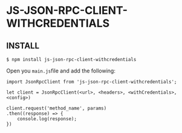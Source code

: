 # JS-JSON-RPC-CLIENT-WITHCREDENTIALS

## INSTALL

```
$ npm install js-json-rpc-client-withcredentials
```

Open you `main.js`file and add the following:

```
import JsonRpcClient from 'js-json-rpc-client-withcredentials';

let client = JsonRpcClient(<url>, <headers>, <withCredentials>, <config>)

client.request('method_name', params)
.then((response) => {
    console.log(response);
})
```

